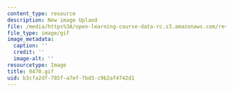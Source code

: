 ```yaml
---
content_type: resource
description: New image Uplaod
file: /media/https%3A/open-learning-course-data-rc.s3.amazonaws.com/res-21g-01-kana-spring-2010/b3cfa2df785fa7ef7bd3c9b2af4742d1_0470.gif
file_type: image/gif
image_metadata:
  caption: ''
  credit: ''
  image-alt: ''
resourcetype: Image
title: 0470.gif
uid: b3cfa2df-785f-a7ef-7bd3-c9b2af4742d1
---
```


